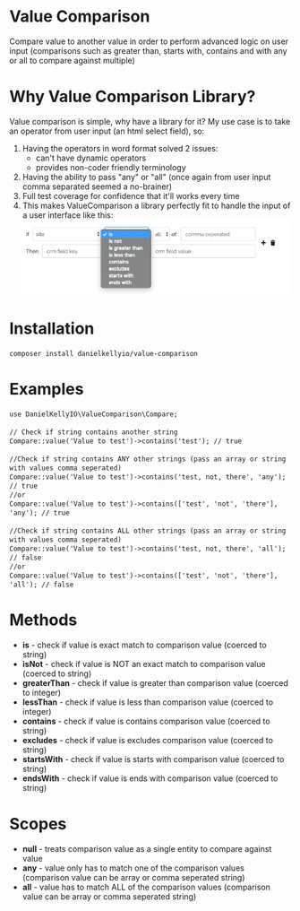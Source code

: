 # Value Comparison
Compare value to another value in order to perform advanced logic on user input (comparisons such as greater than, starts with, contains and with any or all to compare against multiple)

# Why Value Comparison Library?
Value comparison is simple, why have a library for it? My use case is to take an operator from user input (an html select field), so:
1. Having the operators in word format solved 2 issues: 
   * can't have dynamic operators
   * provides non-coder friendly terminology
2. Having the ability to pass "any" or "all" (once again from user input comma separated seemed a no-brainer)
3. Full test coverage for confidence that it'll works every time 
4. This makes ValueComparison a library perfectly fit to handle the input of a user interface like this:
![screenshot](screenshot.png)
# Installation
```
composer install danielkellyio/value-comparison
```

# Examples
```
use DanielKellyIO\ValueComparison\Compare;

// Check if string contains another string
Compare::value('Value to test')->contains('test'); // true

//Check if string contains ANY other strings (pass an array or string with values comma seperated)
Compare::value('Value to test')->contains('test, not, there', 'any'); // true
//or
Compare::value('Value to test')->contains(['test', 'not', 'there'], 'any'); // true

//Check if string contains ALL other strings (pass an array or string with values comma seperated)
Compare::value('Value to test')->contains('test, not, there', 'all'); // false
//or
Compare::value('Value to test')->contains(['test', 'not', 'there'], 'all'); // false
```

# Methods
* __is__ - check if value is exact match to comparison value (coerced to string)
* __isNot__ - check if value is NOT an exact match to comparison value (coerced to string)
* __greaterThan__ - check if value is greater than comparison value (coerced to integer)
* __lessThan__ - check if value is less than comparison value (coerced to integer)
* __contains__ - check if value is contains comparison value (coerced to string)
* __excludes__ - check if value is excludes comparison value (coerced to string)
* __startsWith__ - check if value is starts with comparison value (coerced to string)
* __endsWith__ - check if value is ends with comparison value (coerced to string)

# Scopes
* __null__ - treats comparison value as a single entity to compare against value 
* __any__ - value only has to match one of the comparison values (comparison value can be array or comma seperated string)
* __all__ - value has to match ALL of the comparison values (comparison value can be array or comma seperated string)
